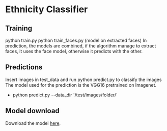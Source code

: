 # Ethnicity Classifier

## Training
python train.py 
python train_faces.py (model on extracted faces)
In prediction, the models are combined, if the algorithm manage to extract faces, it uses the face model, 
otherwise it predicts with the other.

## Predictions
Insert images in test_data and run python predict.py to classify the images
The model used for the prediction is the VGG16 pretrained on Imagenet.

* python predict.py --data\_dir '/test/images/folder/'

## Model download
Download the model [here](https://drive.google.com/open?id=1xrT7Nn-ErWDEZrq1Pt109odfBpcAnCHd).


